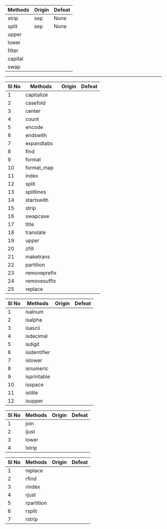 | Methods | Origin | Defeat |
| ------- | ------ | ------ |
| strip   | sep    | None   |
| split   | sep    | None   |
| upper   |
| lower   |
| filter  |
| capital |
| swap    |



----
| Sl No | Methods      | Origin | Defeat |
| ----- | ------------ | ------ | ------ |
| 1     | capitalize   |
| 2     | casefold     |
| 3     | center       |
| 4     | count        |
| 5     | encode       |
| 6     | endswith     |
| 7     | expandtabs   |
| 8     | find         |
| 9     | format       |
| 10    | format_map   |
| 11    | index        |
| 12    | split        |
| 13    | splitlines   |
| 14    | startswith   |
| 15    | strip        |
| 16    | swapcase     |
| 17    | title        |
| 18    | translate    |
| 19    | upper        |
| 20    | zfill        |
| 21    | maketrans    |
| 22    | partition    |
| 23    | removeprefix |
| 24    | removesuffix |
| 25    | replace      |

| Sl No | Methods      | Origin | Defeat |
| ----- | ------------ | ------ | ------ |
| 1     | isalnum      |
| 2     | isalpha      |
| 3     | isascii      |
| 4     | isdecimal    |
| 5     | isdigit      |
| 6     | isidentifier |
| 7     | islower      |
| 8     | isnumeric    |
| 9     | isprintable  |
| 10    | isspace      |
| 11    | istitle      |
| 12    | isupper      |

| Sl No | Methods | Origin | Defeat |
| ----- | ------- | ------ | ------ |
| 1     | join    |
| 2     | ljust   |
| 3     | lower   |
| 4     | lstrip  |


| Sl No | Methods    | Origin | Defeat |
| ----- | ---------- | ------ | ------ |
| 1     | replace    |
| 2     | rfind      |
| 3     | rindex     |
| 4     | rjust      |
| 5     | rpartition |
| 6     | rsplit     |
| 7     | rstrip     |


